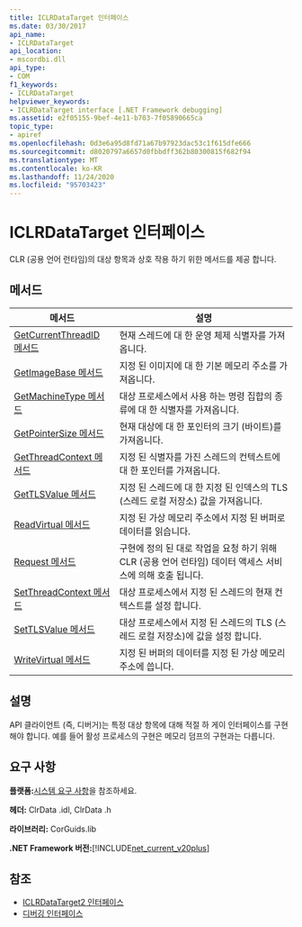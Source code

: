 ```yaml
---
title: ICLRDataTarget 인터페이스
ms.date: 03/30/2017
api_name:
- ICLRDataTarget
api_location:
- mscordbi.dll
api_type:
- COM
f1_keywords:
- ICLRDataTarget
helpviewer_keywords:
- ICLRDataTarget interface [.NET Framework debugging]
ms.assetid: e2f05155-9bef-4e11-b703-7f05890665ca
topic_type:
- apiref
ms.openlocfilehash: 0d3e6a95d8fd71a67b97923dac53c1f615dfe666
ms.sourcegitcommit: d8020797a6657d0fbbdff362b80300815f682f94
ms.translationtype: MT
ms.contentlocale: ko-KR
ms.lasthandoff: 11/24/2020
ms.locfileid: "95703423"
---
```

# <a name="iclrdatatarget-interface"></a>ICLRDataTarget 인터페이스

CLR (공용 언어 런타임)의 대상 항목과 상호 작용 하기 위한 메서드를 제공 합니다.  
  
## <a name="methods"></a>메서드  
  
|메서드|설명|  
|------------|-----------------|  
|[GetCurrentThreadID 메서드](iclrdatatarget-getcurrentthreadid-method.md)|현재 스레드에 대 한 운영 체제 식별자를 가져옵니다.|  
|[GetImageBase 메서드](iclrdatatarget-getimagebase-method.md)|지정 된 이미지에 대 한 기본 메모리 주소를 가져옵니다.|  
|[GetMachineType 메서드](iclrdatatarget-getmachinetype-method.md)|대상 프로세스에서 사용 하는 명령 집합의 종류에 대 한 식별자를 가져옵니다.|  
|[GetPointerSize 메서드](iclrdatatarget-getpointersize-method.md)|현재 대상에 대 한 포인터의 크기 (바이트)를 가져옵니다.|  
|[GetThreadContext 메서드](iclrdatatarget-getthreadcontext-method.md)|지정 된 식별자를 가진 스레드의 컨텍스트에 대 한 포인터를 가져옵니다.|  
|[GetTLSValue 메서드](iclrdatatarget-gettlsvalue-method.md)|지정 된 스레드에 대 한 지정 된 인덱스의 TLS (스레드 로컬 저장소) 값을 가져옵니다.|  
|[ReadVirtual 메서드](iclrdatatarget-readvirtual-method.md)|지정 된 가상 메모리 주소에서 지정 된 버퍼로 데이터를 읽습니다.|  
|[Request 메서드](iclrdatatarget-request-method.md)|구현에 정의 된 대로 작업을 요청 하기 위해 CLR (공용 언어 런타임) 데이터 액세스 서비스에 의해 호출 됩니다.|  
|[SetThreadContext 메서드](iclrdatatarget-setthreadcontext-method.md)|대상 프로세스에서 지정 된 스레드의 현재 컨텍스트를 설정 합니다.|  
|[SetTLSValue 메서드](iclrdatatarget-settlsvalue-method.md)|대상 프로세스에서 지정 된 스레드의 TLS (스레드 로컬 저장소)에 값을 설정 합니다.|  
|[WriteVirtual 메서드](iclrdatatarget-writevirtual-method.md)|지정 된 버퍼의 데이터를 지정 된 가상 메모리 주소에 씁니다.|  
  
## <a name="remarks"></a>설명  

 API 클라이언트 (즉, 디버거)는 특정 대상 항목에 대해 적절 하 게이 인터페이스를 구현 해야 합니다. 예를 들어 활성 프로세스의 구현은 메모리 덤프의 구현과는 다릅니다.  
  
## <a name="requirements"></a>요구 사항  

 **플랫폼:**[시스템 요구 사항](../../get-started/system-requirements.md)을 참조하세요.  
  
 **헤더:** ClrData .idl, ClrData .h  
  
 **라이브러리:** CorGuids.lib  
  
 **.NET Framework 버전:**[!INCLUDE[net_current_v20plus](../../../../includes/net-current-v20plus-md.md)]  
  
## <a name="see-also"></a>참조

- [ICLRDataTarget2 인터페이스](iclrdatatarget2-interface.md)
- [디버깅 인터페이스](debugging-interfaces.md)

